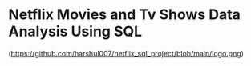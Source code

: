 # Netflix Movies and Tv Shows Data Analysis Using SQL
(https://github.com/harshul007/netflix_sql_project/blob/main/logo.png)
